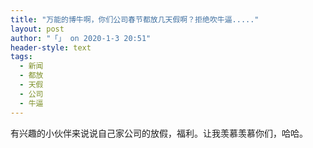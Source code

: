 ```yaml
---
title: "万能的博牛啊，你们公司春节都放几天假啊？拒绝吹牛逼....."
layout: post
author: "「」 on 2020-1-3 20:51"
header-style: text
tags:
  - 新闻
  - 都放
  - 天假
  - 公司
  - 牛逼
---
```


<head></head>
<body>
  有兴趣的小伙伴来说说自己家公司的放假，福利。让我羡慕羡慕你们，哈哈。
 <br>
</body>


